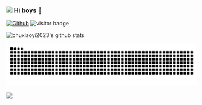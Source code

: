 ### <img src="https://emojis.slackmojis.com/emojis/images/1531849430/4246/blob-sunglasses.gif?1531849430" width="30"/> Hi boys 👋

[![Github](https://img.shields.io/github/followers/chuxiaoyi2023?label=Follow&style=social)](https://github.com/chuxiaoyi2023)
<img src="https://visitor-badge.laobi.icu/badge?page_id=chuxiaoyi2023.chuxiaoyi2023" alt="visitor badge"/>  

![chuxiaoyi2023's github stats](https://github-readme-stats-git-masterrstaa-rickstaa.vercel.app/api?username=chuxiaoyi2023&show_icons=true&count_private=true&line_height=40&hide_border=true&theme=dark&include_all_commits=true)

![github contribution grid snake animation](github-user-contribution.svg)

<a href="https://github.com/sophgo/LLM-TPU">
  <img align="center" src="https://github-readme-stats-git-masterrstaa-rickstaa.vercel.app/api/pin/?username=sophgo&repo=LLM-TPU&theme=dark&hide_border=true" />
</a>


<br>
<br>
